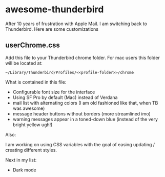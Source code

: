 # awesome-thunderbird

After 10 years of frustration with Apple Mail. I am switching back to Thunderbird. Here are some customizations



## userChrome.css

Add this file to your Thunderbird chrome folder. For mac users this folder will be located at:

`~/Library/Thunderbird/Profiles/<<profile-folder>>/chrome`

What is contained in this file:

* Configurable font size for the interface
* Using SF Pro by default (Mac) instead of Verdana
* mail list with alternating colors (I am old fashioned like that, when TB was awesome)
* message header buttons without borders (more streamlined imo)  
* warning messages appear in a toned-down blue (instead of the very bright yellow ugh!)

Also:

I am working on using CSS variables with the goal of easing updating / creating different styles.

Next in my list:

* Dark mode 


